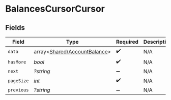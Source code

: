 # BalancesCursorCursor


## Fields

| Field                                                                 | Type                                                                  | Required                                                              | Description                                                           | Example                                                               |
| --------------------------------------------------------------------- | --------------------------------------------------------------------- | --------------------------------------------------------------------- | --------------------------------------------------------------------- | --------------------------------------------------------------------- |
| `data`                                                                | array<[Shared\AccountBalance](../../Models/Shared/AccountBalance.md)> | :heavy_check_mark:                                                    | N/A                                                                   |                                                                       |
| `hasMore`                                                             | *bool*                                                                | :heavy_check_mark:                                                    | N/A                                                                   | false                                                                 |
| `next`                                                                | *?string*                                                             | :heavy_minus_sign:                                                    | N/A                                                                   |                                                                       |
| `pageSize`                                                            | *int*                                                                 | :heavy_check_mark:                                                    | N/A                                                                   | 15                                                                    |
| `previous`                                                            | *?string*                                                             | :heavy_minus_sign:                                                    | N/A                                                                   | YXVsdCBhbmQgYSBtYXhpbXVtIG1heF9yZXN1bHRzLol=                          |